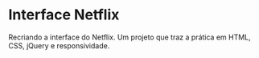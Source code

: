 # Interface Netflix
Recriando a interface do Netflix.
Um projeto que traz a prática em HTML, CSS, jQuery e responsividade.
